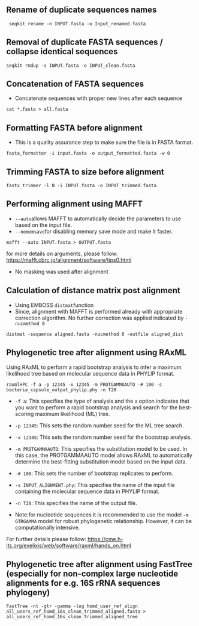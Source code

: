 ## Rename of duplicate sequences names
```
 seqkit rename -n INPUT.fasta -o Input_renamed.fasta
```


## Removal of duplicate FASTA sequences / collapse identical sequences

```
seqkit rmdup -s INPUT.fasta -o INPUT_clean.fasta               

```
## Concatenation of FASTA sequences

* Concatenate sequences with proper new lines after each sequence

```
cat *.fasta > all.fasta
```
## Formatting FASTA before alignment
* This is a quality assurance step to make sure the file is in FASTA format.
```
fasta_formatter -i input.fasta -o output_formatted.fasta -w 0
```
## Trimming FASTA to size before alignment

```
fastx_trimmer -l N -i INPUT.fasta -o INPUT_trimmed.fasta
```

## Performing alignment using MAFFT
* ```--auto```allows MAFFT to automatically decide the parameters to use based on the input file.
* ```--nomemsave```for disabling memory save mode and make it faster.
```
mafft --auto INPUT.fasta > OUTPUT.fasta

```

for more details on arguments, please follow: https://mafft.cbrc.jp/alignment/software/tips0.html

* No masking was used after alignment 

## Calculation of distance matrix post alignment
* Using EMBOSS ```distmat```function 
* Since, alignment with MAFFT is performed already with appropriate correction algorithm. No further correction was applied indicated by ```-nucmethod 0```

```
distmat -sequence aligned.fasta -nucmethod 0 -outfile aligned_dist

```

## Phylogenetic tree after alignment using RAxML 
Using RAxML to perform a rapid bootstrap analysis to infer a maximum likelihood tree based on molecular sequence data in PHYLIP format. 

```
raxmlHPC -f a -p 12345 -x 12345 -m PROTGAMMAAUTO -# 100 -s bacteria_capsule_output_phylip.phy -n T20

```

* ```-f a```: This specifies the type of analysis and the ```a``` option indicates that you want to perform a rapid bootstrap analysis and search for the best-scoring maximum likelihood (ML) tree.
* ```-p 12345```: This sets the random number seed for the ML tree search. 
* ```-x 12345```: This sets the random number seed for the bootstrap analysis. 
* ```-m PROTGAMMAAUTO```: This specifies the substitution model to be used. In this case, the PROTGAMMAAUTO model allows RAxML to automatically determine the best-fitting substitution model based on the input data.
* ```-# 100```: This sets the number of bootstrap replicates to perform.
* ```-s INPUT_ALIGNMENT.phy```: This specifies the name of the input file containing the molecular sequence data in PHYLIP format.
* ```-n T20```: This specifies the name of the output file. 

* Note:for nucleotide sequences it is recommended to use the model ```-m GTRGAMMA``` model for robust phylogenetic relationship. However, it can be computationally intensive.

For further details please follow: https://cme.h-its.org/exelixis/web/software/raxml/hands_on.html 

## Phylogenetic tree after alignment using FastTree (especially for non-complex large nucleotide alignments for e.g. 16S rRNA sequences phylogeny)

```
FastTree -nt -gtr -gamma -log homd_user_ref_align all_users_ref_homd_16s_clean_trimmed_aligned.fasta > all_users_ref_homd_16s_clean_trimmed_aligned_tree 
```
